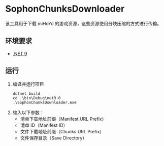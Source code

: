# SophonChunksDownloader

该工具用于下载 miHoYo 的游戏资源，这些资源使用分块压缩的方式进行传输。

## 环境要求

- [.NET 9](https://dotnet.microsoft.com/zh-cn/download/dotnet/9.0)

## 运行

1. 编译并运行项目
    ```shell
   dotnet build
   cd .\bin\Debug\net9.0
   .\SophonChunksDownloader.exe
   ```
2. 输入以下参数：
   - 清单下载地址前缀（Manifest URL Prefix）
   - 清单 ID（Manifest ID）
   - 文件下载地址前缀（Chunks URL Prefix）
   - 文件保存目录（Save Directory）
